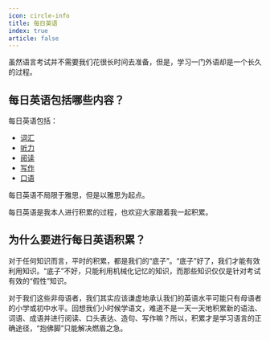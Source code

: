 ```yaml
---
icon: circle-info
title: 每日英语
index: true
article: false
---
```


虽然语言考试并不需要我们花很长时间去准备，但是，学习一门外语却是一个长久的过程。

## 每日英语包括哪些内容？

每日英语包括：

- [词汇](./01-vocabulary.md)
- [听力](./02-listening.md)
- [阅读](./03-reading.md)
- [写作](./04-writing.md)
- [口语](./05-speaking.md)

每日英语不局限于雅思，但是以雅思为起点。

每日英语是我本人进行积累的过程，也欢迎大家跟着我一起积累。

## 为什么要进行每日英语积累？

对于任何知识而言，平时的积累，都是我们的“底子”。“底子”好了，我们才能有效利用知识。“底子”不好，只能利用机械化记忆的知识，而那些知识仅仅是针对考试有效的“假性”知识。

对于我们这些非母语者，我们其实应该谦虚地承认我们的英语水平可能只有母语者的小学或初中水平。回想我们小时候学语文，难道不是一天一天地积累新的语法、词语、成语并进行阅读、口头表达、造句、写作嘛？所以，积累才是学习语言的正确途径，“抱佛脚”只能解决燃眉之急。